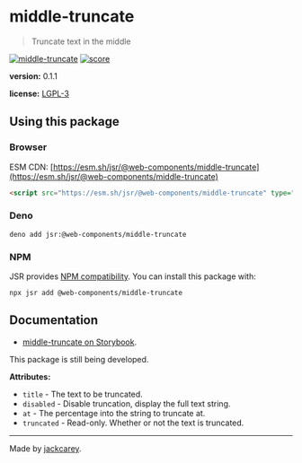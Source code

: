 # middle-truncate

> Truncate text in the middle

[![middle-truncate](https://jsr.io/badges/@web-components/middle-truncate)](https://jsr.io/@web-components/middle-truncate) [![score](https://jsr.io/badges/@web-components/middle-truncate/score)](https://jsr.io/@web-components/middle-truncate/score)

**version:** 0.1.1

**license:** [LGPL-3](./LICENSE.md)

## Using this package

### Browser

ESM CDN: [https://esm.sh/jsr/@web-components/middle-truncate](https://esm.sh/jsr/@web-components/middle-truncate)

```html
<script src="https://esm.sh/jsr/@web-components/middle-truncate" type="module"></script>
```

### Deno

```
deno add jsr:@web-components/middle-truncate
```

### NPM

JSR provides [NPM compatibility](https://jsr.io/docs/npm-compatibility). You can install this package with:

```
npx jsr add @web-components/middle-truncate
```

## Documentation

-   [middle-truncate on Storybook](https://jackcarey.co.uk/web-components/storybook-static/?path=/docs/about--all-stories).

This package is still being developed.

**Attributes:**

-   `title` - The text to be truncated.
-   `disabled` - Disable truncation, display the full text string.
-   `at` - The percentage into the string to truncate at.
-   `truncated` - Read-only. Whether or not the text is truncated.


---

Made by [jackcarey](https://jackcarey.co.uk).
